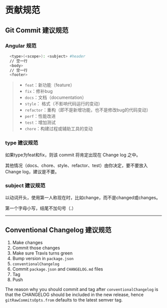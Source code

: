 # 贡献规范

## Git Commit 建议规范

### Angular 规范

```bash
  <type>(<scope>): <subject> #header
  // 空一行
  <body>
  // 空一行
  <footer>
```

> * `feat`：新功能（feature）
> * `fix`：修补bug
> * `docs`：文档（documentation）
> * `style`： 格式（不影响代码运行的变动）
> * `refactor`：重构（即不是新增功能，也不是修改bug的代码变动）
> * `perf`：性能改进
> * `test`：增加测试
> * `chore`：构建过程或辅助工具的变动

### type 建议规范

如果type为feat和fix，则该 commit 将肯定出现在 Change log 之中。

其他情况（docs、chore、style、refactor、test）由你决定，要不要放入 Change log，建议是不要。

### subject 建议规范

以动词开头，使用第一人称现在时，比如change，而不是changed或changes。

第一个字母小写，结尾不加句号（.）

-----------------------------------------------------------------

## Conventional Changelog 建议规范

1. Make changes
1. Commit those changes
1. Make sure Travis turns green
1. Bump version in `package.json`
1. `conventionalChangelog`
1. Commit `package.json` and `CHANGELOG.md` files
1. Tag
1. Push

The reason why you should commit and tag after `conventionalChangelog` is that the CHANGELOG should be included in the new release, hence `gitRawCommitsOpts.from` defaults to the latest semver tag.
